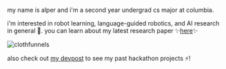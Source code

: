 my name is alper and i'm a second year undergrad cs major at columbia. 

i'm interested in robot learning, language-guided robotics, and AI research in general 🔭. you can learn about my latest research paper ✨<a href="https://clothfunnels.cs.columbia.edu/">here</a>✨

![clothfunnels](https://user-images.githubusercontent.com/9828549/228425182-72a91cfd-0a19-479d-b79e-fd99f6be4274.gif)


also check out <a href="https://devpost.com/alpertucanberk">my devpost</a> to see my past hackathon projects ⚡! 

<!--
**alpercanberk/alpercanberk** is a ✨ _special_ ✨ repository because its `README.md` (this file) appears on your GitHub profile.

Here are some ideas to get you started:

- 🔭 I’m currently working on ...
- 🌱 I’m currently learning ...
- 👯 I’m looking to collaborate on ...
- 🤔 I’m looking for help with ...
- 💬 Ask me about ...
- 📫 How to reach me: ...
- 😄 Pronouns: ...
- ⚡ Fun fact: ...
-->



